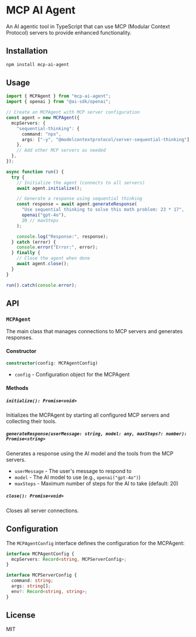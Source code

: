 # MCP AI Agent

An AI agentic tool in TypeScript that can use MCP (Modular Context Protocol) servers to provide enhanced functionality.

## Installation

```bash
npm install mcp-ai-agent
```

## Usage

```typescript
import { MCPAgent } from "mcp-ai-agent";
import { openai } from "@ai-sdk/openai";

// Create an MCPAgent with MCP server configuration
const agent = new MCPAgent({
  mcpServers: {
    "sequential-thinking": {
      command: "npx",
      args: ["-y", "@modelcontextprotocol/server-sequential-thinking"],
    },
    // Add other MCP servers as needed
  },
});

async function run() {
  try {
    // Initialize the agent (connects to all servers)
    await agent.initialize();

    // Generate a response using sequential thinking
    const response = await agent.generateResponse(
      "Use sequential thinking to solve this math problem: 23 * 17",
      openai("gpt-4o"),
      20 // maxSteps
    );

    console.log("Response:", response);
  } catch (error) {
    console.error("Error:", error);
  } finally {
    // Close the agent when done
    await agent.close();
  }
}

run().catch(console.error);
```

## API

### `MCPAgent`

The main class that manages connections to MCP servers and generates responses.

#### Constructor

```typescript
constructor(config: MCPAgentConfig)
```

- `config` - Configuration object for the MCPAgent

#### Methods

##### `initialize(): Promise<void>`

Initializes the MCPAgent by starting all configured MCP servers and collecting their tools.

##### `generateResponse(userMessage: string, model: any, maxSteps?: number): Promise<string>`

Generates a response using the AI model and the tools from the MCP servers.

- `userMessage` - The user's message to respond to
- `model` - The AI model to use (e.g., `openai("gpt-4o")`)
- `maxSteps` - Maximum number of steps for the AI to take (default: 20)

##### `close(): Promise<void>`

Closes all server connections.

## Configuration

The `MCPAgentConfig` interface defines the configuration for the MCPAgent:

```typescript
interface MCPAgentConfig {
  mcpServers: Record<string, MCPServerConfig>;
}

interface MCPServerConfig {
  command: string;
  args: string[];
  env?: Record<string, string>;
}
```

## License

MIT
